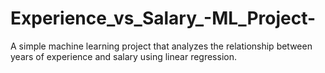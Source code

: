 # Experience_vs_Salary_-ML_Project-
A simple machine learning project that analyzes the relationship between years of experience and salary using linear regression.

